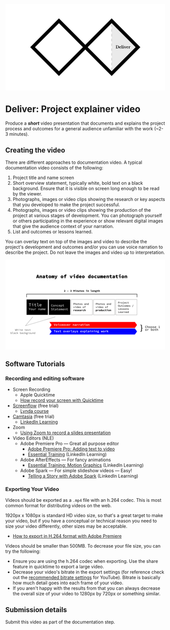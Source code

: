 ![Double Diamond Deliver Phase graphic](/assets/dd-process-deliver-1200px@2x.png)

# Deliver: Project explainer video

Produce a ***short*** video presentation that documents and explains the project process and outcomes for a general audience unfamiliar with the work \(~2-3 minutes\).

## Creating the video

There are different approaches to documentation video. A typical documentation video consists of the following:

1. Project title and name screen
2. Short overview statement, typically white, bold text on a black background. Ensure that it is visible on screen long enough to be read by the viewer.
3. Photographs, images or video clips showing the research or key aspects that you developed to make the project successful.
4. Photographs, images or video clips showing the production of the project at various stages of development. You can photograph yourself or others participating in the experience or show relevant digital images that give the audience context of your narration. 
5. List and outcomes or lessons learned.

You can overlay text on top of the images and video to describe the project's development and outcomes and/or you can use voice narration to describe the project. Do not leave the images and video up to interpretation.

![Graphic depicting the main parts of video documentation as a horizontal series of frames](/assets/anatomy-of-video-doc-01.png)

## Software Tutorials

### Recording and editing software

* Screen Recording
  * Apple Quicktime
  * [How record your screen with Quicktime](https://etc.usf.edu/techease/4all/getting-started/creating-screen-recordings-with-quicktime-player/#accessvid)
* [Screenflow](https://www.telestream.net/screenflow/overview.htm) (free trial)
  * [Lynda course](https://www.lynda.com/Screenflow-tutorials/ScreenFlow-8-Essential-Training/711817-2.html?org=psu.edu)
* [Camtasia](https://www.techsmith.com/video-editor.html) (free trial)
  * [LinkedIn Learning](https://www.linkedin.com/learning/camtasia-2019-essential-training-the-basics/introducing-camtasia-2019?u=76811570)
* Zoom
  * [Using Zoom to record a slides presentation](https://www.youtube.com/watch?v=WmMSXOQVQs4)
* Video Editors (NLE)
  * Adobe Premiere Pro — Great all purpose editor
    * [Adobe Premiere Pro: Adding text to video](https://www.youtube.com/watch?v=0KALkNsqFhw)
    * [Essential Training](https://www.linkedin.com/learning/premiere-pro-2020-essential-training) \(LinkedIn Learning\)
  * Adobe AfterEffects — For fancy animations
    * [Essential Training: Motion Graphics](https://www.lynda.com/After-Effects-tutorials/Welcome/758640/791274-4.html?org=psu.edu) \(LinkedIn Learning\)
  * Adobe Spark — For simple slideshow videos — Easy!
    * [Telling a Story with Adobe Spark](https://www.linkedin.com/learning/telling-a-story-with-adobe-spark/course-overview?u=76811570) \(LinkedIn Learning\)


### Exporting Your Video

Videos should be exported as a `.mp4` file with an h.264 codec. This is most common format for distributing videos on the web. 

1920px x 1080px is standard HD video size, so that's a great target to make your video, but if you have a conceptual or technical reason you need to size your video differently, other sizes may be acceptable. 

* [How to export in H.264 format with Adobe Premiere](https://www.evscicats.com/tutorials/export-mp4-video-for-youtube-vimeo/)

Videos should be smaller than 500MB. To decrease your file size, you can try the following:
* Ensure you are using the h.264 codec when exporting. Use the share feature in quicktime to export a large video.
* Decrease your video's bitrate in the export settings \(for reference check out the [recommended bitrate settings](https://support.google.com/youtube/answer/1722171?hl=en) for YouTube\). Bitrate is basically how much detail goes into each frame of your video.
* If you aren't happy with the results from that you can always decrease the overall size of your video to 1280px by 720px or something similar.

## Submission details

Submit this video as part of the documentation step.
